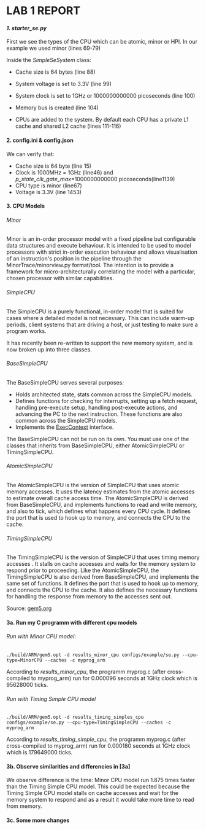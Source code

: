 # LAB 1 REPORT

#### _1. starter_se.py_

First we see the types of the CPU which can be atomic, minor or HPI. In our example we used minor (lines 69-79)

Inside the _SimpleSeSystem_ class:

* Cache size is 64 bytes (line 88)

* System voltage is set to 3.3V (line 99)
* System clock is set to 1GHz or 1000000000000 picoseconds (line 100)
* Memory bus is created (line 104)
* CPUs are added to the system. By default each CPU has a private L1 cache and shared L2 cache (lines 111-116)

#### 2. config.ini & config.json

We can verify that:

* Cache size is 64 byte (line 15)
* Clock is 1000MHz = 1GHz (line46) and _p_state_clk_gate_max_=1000000000000 picoseconds(line1139)
* CPU type is minor (line67)
* Voltage is 3.3V (line 1453)

#### 3. CPU Models

###### Minor

Minor is an in-order processor model with a fixed pipeline but configurable data structures and execute behaviour. It is intended to be used to model processors with strict in-order execution behaviour and allows visualisation of an instruction's position in the pipeline through the MinorTrace/minorview.py format/tool. The intention is to provide a framework for micro-architecturally correlating the model with a particular, chosen processor with similar capabilities. 

###### SimpleCPU

The SimpleCPU is a purely functional, in-order model that is suited for cases where a detailed model is not necessary. This can include warm-up periods, client systems that are driving a host, or just testing to make sure a program works.

It has recently been re-written to support the new memory system, and is now broken up into three classes.

###### BaseSimpleCPU

The BaseSimpleCPU serves several purposes:

- Holds architected state, stats common across the SimpleCPU models.
- Defines functions for checking for interrupts, setting up a fetch request, handling pre-execute setup, handling post-execute actions, and advancing the PC to the next instruction. These functions are also common across the SimpleCPU models.
- Implements the [ExecContext](http://gem5.org/Execution_Basics#ExecContext) interface.

The BaseSimpleCPU can not be run on its own. You must use one of the classes that inherits from BaseSimpleCPU, either AtomicSimpleCPU or TimingSimpleCPU.

###### AtomicSimpleCPU

 The AtomicSimpleCPU is the version of SimpleCPU that uses atomic memory accesses. It uses the latency estimates from the atomic accesses to estimate overall cache access time. The AtomicSimpleCPU is derived from BaseSimpleCPU, and implements functions to read and write memory, and also to tick, which defines what happens every CPU cycle. It defines the port that is used to hook up to memory, and connects the CPU to the cache. 

###### TimingSimpleCPU

 The TimingSimpleCPU is the version of SimpleCPU that uses timing memory accesses . It stalls on cache accesses and waits for the memory system to respond prior to proceeding. Like the AtomicSimpleCPU, the TimingSimpleCPU is also derived from BaseSimpleCPU, and implements the same set of functions. It defines the port that is used to hook up to memory, and connects the CPU to the cache. It also defines the necessary functions for handling the response from memory to the accesses sent out.

 Source: [gem5.org](http://gem5.org/SimpleCPU#BaseSimpleCPU)

#### 3a. Run my C programm with different cpu models

###### Run with Minor CPU model:
```
./build/ARM/gem5.opt -d results_minor_cpu configs/example/se.py --cpu-type=MinorCPU --caches -c myprog_arm
```
 According to _results_minor_cpu_, the programm myprog.c (after cross-compiled to myprog_arm) run for 0.000096 seconds at 1GHz clock which is 95628000 ticks.
 
 ###### Run with Timing Simple CPU model
 ```
./build/ARM/gem5.opt -d results_timing_simples_cpu configs/example/se.py --cpu-type=TimingSimpleCPU --caches -c myprog_arm
```
  According to _results_timing_simple_cpu_, the programm myprog.c (after cross-compiled to myprog_arm) run for 0.000180 seconds at 1GHz clock which is 179649000 ticks.

#### 3b. Observe similarities and differencies in [3a]
 We observe difference is the time: Minor CPU model run 1.875 times faster than the Timing Simple CPU model.
 This could be expected because the Timing Simple CPU model stalls on cache accesses and wait for the memory system to respond and as a result it would take more time to read from memory.

#### 3c. Some more changes



